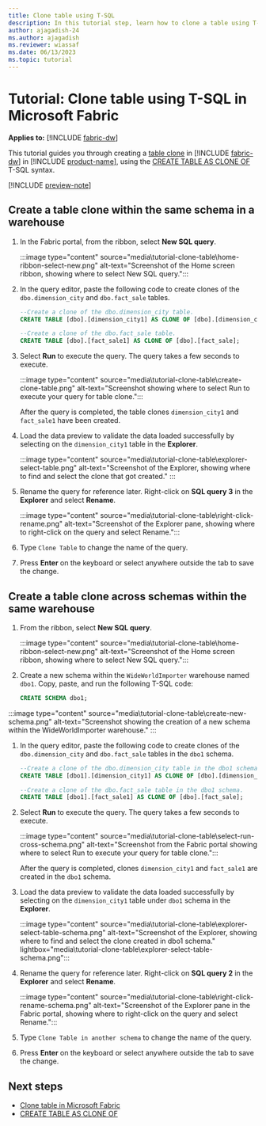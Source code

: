 ```yaml
---
title: Clone table using T-SQL
description: In this tutorial step, learn how to clone a table using T-SQL in a warehouse in Microsoft Fabric.
author: ajagadish-24
ms.author: ajagadish
ms.reviewer: wiassaf
ms.date: 06/13/2023
ms.topic: tutorial
---
```

# Tutorial: Clone table using T-SQL in Microsoft Fabric

**Applies to:** [!INCLUDE [fabric-dw](includes/applies-to-version/fabric-dw.md)]

This tutorial guides you through creating a [table clone](clone-table.md) in [!INCLUDE [fabric-dw](includes/fabric-dw.md)] in [!INCLUDE [product-name](../includes/product-name.md)], using the [CREATE TABLE AS CLONE OF](/sql/t-sql/statements/create-table-as-clone-of-transact-sql?view=fabric&preserve-view=true) T-SQL syntax.

[!INCLUDE [preview-note](../includes/preview-note.md)]

## Create a table clone within the same schema in a warehouse

1. In the Fabric portal, from the ribbon, select **New SQL query**.

   :::image type="content" source="media\tutorial-clone-table\home-ribbon-select-new.png" alt-text="Screenshot of the Home screen ribbon, showing where to select New SQL query.":::

1. In the query editor, paste the following code to create clones of the `dbo.dimension_city` and `dbo.fact_sale` tables.

   ```sql
   --Create a clone of the dbo.dimension_city table.
   CREATE TABLE [dbo].[dimension_city1] AS CLONE OF [dbo].[dimension_city];
   
   --Create a clone of the dbo.fact_sale table.
   CREATE TABLE [dbo].[fact_sale1] AS CLONE OF [dbo].[fact_sale];
   ```

1. Select **Run** to execute the query. The query takes a few seconds to execute.

   :::image type="content" source="media\tutorial-clone-table\create-clone-table.png" alt-text="Screenshot showing where to select Run to execute your query for table clone.":::

   After the query is completed, the table clones `dimension_city1` and `fact_sale1` have been created.

1. Load the data preview to validate the data loaded successfully by selecting on the `dimension_city1` table in the **Explorer**.

   :::image type="content" source="media\tutorial-clone-table\explorer-select-table.png" alt-text="Screenshot of the Explorer, showing where to find and select the clone that got created." :::

1. Rename the query for reference later. Right-click on **SQL query 3** in the **Explorer** and select **Rename**.

   :::image type="content" source="media\tutorial-clone-table\right-click-rename.png" alt-text="Screenshot of the Explorer pane, showing where to right-click on the query and select Rename.":::

1. Type `Clone Table` to change the name of the query.

1. Press **Enter** on the keyboard or select anywhere outside the tab to save the change.

## Create a table clone across schemas within the same warehouse

1. From the ribbon, select **New SQL query**.

   :::image type="content" source="media\tutorial-clone-table\home-ribbon-select-new.png" alt-text="Screenshot of the Home screen ribbon, showing where to select New SQL query.":::

1. Create a new schema within the `WideWorldImporter` warehouse named `dbo1`. Copy, paste, and run the following T-SQL code:

   ```sql
   CREATE SCHEMA dbo1;
   ```

  :::image type="content" source="media\tutorial-clone-table\create-new-schema.png" alt-text="Screenshot showing the creation of a new schema within the WideWorldImporter warehouse."  :::

1. In the query editor, paste the following code to create clones of the `dbo.dimension_city` and `dbo.fact_sale` tables in the `dbo1` schema.

   ```sql
   --Create a clone of the dbo.dimension_city table in the dbo1 schema.
   CREATE TABLE [dbo1].[dimension_city1] AS CLONE OF [dbo].[dimension_city];
   
   --Create a clone of the dbo.fact_sale table in the dbo1 schema.
   CREATE TABLE [dbo1].[fact_sale1] AS CLONE OF [dbo].[fact_sale];
   ```

1. Select **Run** to execute the query. The query takes a few seconds to execute.

   :::image type="content" source="media\tutorial-clone-table\select-run-cross-schema.png" alt-text="Screenshot from the Fabric portal showing where to select Run to execute your query for table clone.":::

   After the query is completed, clones `dimension_city1` and `fact_sale1` are created in the `dbo1` schema.

1. Load the data preview to validate the data loaded successfully by selecting on the `dimension_city1` table under `dbo1` schema in the **Explorer**.

   :::image type="content" source="media\tutorial-clone-table\explorer-select-table-schema.png" alt-text="Screenshot of the Explorer, showing where to find and select the clone created in dbo1 schema." lightbox="media\tutorial-clone-table\explorer-select-table-schema.png":::

1. Rename the query for reference later. Right-click on **SQL query 2** in the **Explorer** and select **Rename**.

   :::image type="content" source="media\tutorial-clone-table\right-click-rename-schema.png" alt-text="Screenshot of the Explorer pane in the Fabric portal, showing where to right-click on the query and select Rename.":::

1. Type `Clone Table in another schema` to change the name of the query.

1. Press **Enter** on the keyboard or select anywhere outside the tab to save the change.

## Next steps

- [Clone table in Microsoft Fabric](clone-table.md)
- [CREATE TABLE AS CLONE OF](/sql/t-sql/statements/create-table-as-clone-of-transact-sql?view=fabric&preserve-view=true)